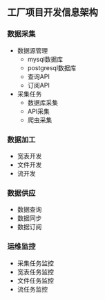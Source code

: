 

## 工厂项目开发信息架构

### 数据采集

- 数据源管理
    - mysql数据库
    - postgresql数据库
    - 查询API
    - 订阅API
- 采集任务
    - 数据库采集
    - API采集
    - 爬虫采集

### 数据加工

- 宽表开发
- 文件开发
- 流开发

### 数据供应

- 数据查询
- 数据同步
- 数据订阅

### 运维监控

- 采集任务监控
- 宽表任务监控
- 文件任务监控
- 流任务监控





